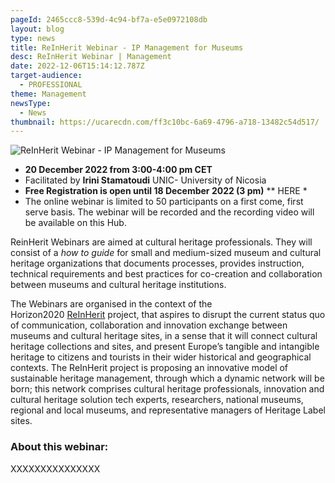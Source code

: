 ```yaml
---
pageId: 2465ccc8-539d-4c94-bf7a-e5e0972108db
layout: blog
type: news
title: ReInHerit Webinar - IP Management for Museums
desc: ReInHerit Webinar | Management
date: 2022-12-06T15:14:12.787Z
target-audience:
  - PROFESSIONAL
theme: Management
newsType:
  - News
thumbnail: https://ucarecdn.com/ff3c10bc-6a69-4796-a718-13482c54d517/
---
```

![ReInHerit Webinar - IP Management for Museums](https://ucarecdn.com/1ca477eb-73ea-4b76-9a9a-bd039c43fec9/ "ReInHerit Webinar - IP Management for Museums")

* **20 December 2022 from 3:00-4:00 pm CET** 
* Facilitated by **Irini Stamatoudi**  UNIC- University of Nicosia 
* **Free Registration is open until 18 December 2022 (3 pm)** \*\* HERE *
* The online webinar is limited to 50 participants on a first come, first serve basis. The webinar will be recorded and the recording video will be available on this Hub.[](http://www.reinherit-hub.eu/)

ReinHerit Webinars are aimed at cultural heritage professionals. They will consist of a *how to guide* for small and medium-sized museum and cultural heritage organizations that documents processes, provides instruction, technical requirements and best practices for co-creation and collaboration between museums and cultural heritage institutions.

The Webinars are organised in the context of the  Horizon2020 [ReInHerit](https://www.reinherit.eu) project, that aspires to disrupt the current status quo of communication, collaboration and innovation exchange between museums and cultural heritage sites, in a sense that it will connect cultural heritage collections and sites, and present Europe’s tangible and intangible heritage to citizens and tourists in their wider historical and geographical contexts. The ReInHerit project is proposing an innovative model of sustainable heritage management, through which a dynamic network will be born; this network comprises cultural heritage professionals, innovation and cultural heritage solution tech experts, researchers, national museums, regional and local museums, and representative managers of Heritage Label sites. 

### About this webinar:

XXXXXXXXXXXXXXX